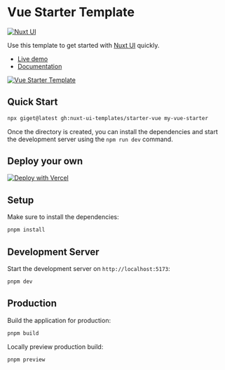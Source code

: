 # Vue Starter Template

[![Nuxt UI](https://img.shields.io/badge/Made%20with-Nuxt%20UI-00DC82?logo=nuxt&labelColor=020420)](https://ui.nuxt.com)

Use this template to get started with [Nuxt UI](https://ui.nuxt.com) quickly.

- [Live demo](https://starter-vue-template.nuxt.dev/)
- [Documentation](https://ui4.nuxt.com/docs/getting-started/installation/vue)

<a href="https://starter-vue-template.nuxt.dev/" target="_blank">
  <picture>
    <source media="(prefers-color-scheme: dark)" srcset="https://ui4.nuxt.com/assets/templates/vue/starter-dark.png">
    <source media="(prefers-color-scheme: light)" srcset="https://ui4.nuxt.com/assets/templates/vue/starter-light.png">
    <img alt="Vue Starter Template" src="https://ui4.nuxt.com/assets/templates/vue/starter-light.png">
  </picture>
</a>

## Quick Start

```bash [Terminal]
npx giget@latest gh:nuxt-ui-templates/starter-vue my-vue-starter
```

Once the directory is created, you can install the dependencies and start the development server using the `npm run dev` command.

## Deploy your own

[![Deploy with Vercel](https://vercel.com/button)](https://vercel.com/new/clone?repository-url=https%3A%2F%2Fgithub.com%2Fnuxt-ui-templates%2Fstarter-vue)

## Setup

Make sure to install the dependencies:

```bash
pnpm install
```

## Development Server

Start the development server on `http://localhost:5173`:

```bash
pnpm dev
```

## Production

Build the application for production:

```bash
pnpm build
```

Locally preview production build:

```bash
pnpm preview
```
